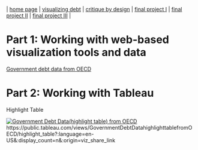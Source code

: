 | [home page](https://cmustudent.github.io/tswd-portfolio-templates/) | [visualizing debt](visualizing-government-debt) | [critique by design](critique-by-design) | [final project I](final-project-part-one) | [final project II](final-project-part-two) | [final project III](final-project-part-three) |

# Part 1: Working with web-based visualization tools and data
[Government debt data from OECD](https://data.oecd.org/chart/7faw)

# Part 2: Working with Tableau
Highlight Table
<div class='tableauPlaceholder' id='viz1699409965521' style='position: relative'><noscript><a href='#'><img alt='Government Debt Data(highlight table) from OECD ' src='https:&#47;&#47;public.tableau.com&#47;static&#47;images&#47;Go&#47;GovernmentDebtDatahighlighttablefromOECD&#47;highlight_table&#47;1_rss.png' style='border: none' /></a></noscript><object class='tableauViz'  style='display:none;'><param name='host_url' value='https%3A%2F%2Fpublic.tableau.com%2F' /> <param name='embed_code_version' value='3' /> <param name='site_root' value='' /><param name='name' value='GovernmentDebtDatahighlighttablefromOECD&#47;highlight_table' /><param name='tabs' value='no' /><param name='toolbar' value='yes' /><param name='static_image' value='https:&#47;&#47;public.tableau.com&#47;static&#47;images&#47;Go&#47;GovernmentDebtDatahighlighttablefromOECD&#47;highlight_table&#47;1.png' /> <param name='animate_transition' value='yes' /><param name='display_static_image' value='yes' /><param name='display_spinner' value='yes' /><param name='display_overlay' value='yes' /><param name='display_count' value='yes' /><param name='language' value='en-US' /></object></div>                
<script type='text/javascript'>                    
  var divElement = document.getElementById('viz1699409965521');                    
  var vizElement = divElement.getElementsByTagName('object')[0];                    
  vizElement.style.width='100%';vizElement.style.height=(divElement.offsetWidth*0.75)+'px';                    
  var scriptElement = document.createElement('script');                    
  scriptElement.src = 'https://public.tableau.com/javascripts/api/viz_v1.js';                    
  vizElement.parentNode.insertBefore(scriptElement, vizElement);                
</script>
https://public.tableau.com/views/GovernmentDebtDatahighlighttablefromOECD/highlight_table?:language=en-US&:display_count=n&:origin=viz_share_link
